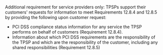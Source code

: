 Additional requirement for service providers only: TPSPs support their customers' requests for information to meet Requirements 12.8.4 and 12.8.5 by providing the following upon customer request:

- PCI DSS compliance status information for any service the TPSP performs on behalf of customers (Requirement 12.8.4).
- Information about which PCI DSS requirements are the responsibility of the TPSP and which are the responsibility of the customer, including any shared responsibilities (Requirement 12.8.5)
